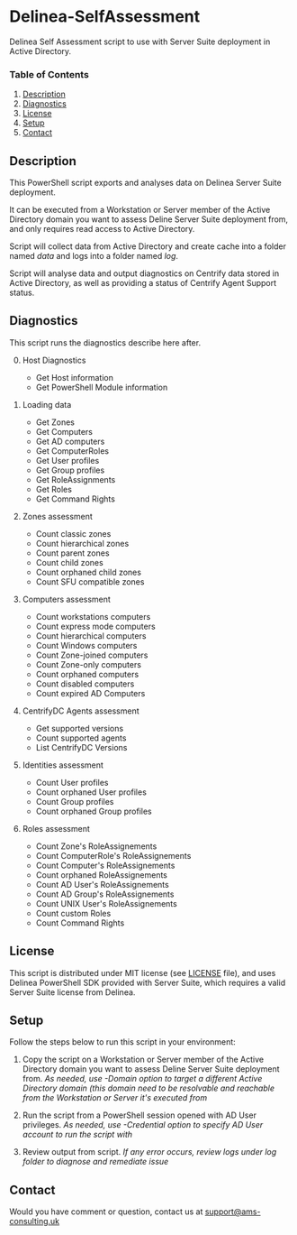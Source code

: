 # Delinea-SelfAssessment
Delinea Self Assessment script to use with Server Suite deployment in Active Directory. 

### Table of Contents
1. [Description](#description)
2. [Diagnostics](#diagnostics)
3. [License](#license)
4. [Setup](#setup)
5. [Contact](#contact)

## Description
This PowerShell script exports and analyses data on Delinea Server Suite deployment.

It can be executed from a Workstation or Server member of the Active Directory domain you want to assess Deline Server Suite deployment from, and only requires read access to Active Directory.

Script will collect data from Active Directory and create cache into a folder named *data* and logs into a folder named *log*.

Script will analyse data and output diagnostics on Centrify data stored in Active Directory, as well as providing a status of Centrify Agent Support status.

## Diagnostics
This script runs the diagnostics describe here after.

0. Host Diagnostics
    * Get Host information
    * Get PowerShell Module information

1. Loading data
    * Get Zones
    * Get Computers
    * Get AD computers
    * Get ComputerRoles
    * Get User profiles
    * Get Group profiles
    * Get RoleAssignments
    * Get Roles
    * Get Command Rights

2. Zones assessment
    * Count classic zones
    * Count hierarchical zones
    * Count parent zones
    * Count child zones
    * Count orphaned child zones
    * Count SFU compatible zones

3. Computers assessment
    * Count workstations computers
    * Count express mode computers
    * Count hierarchical computers
    * Count Windows computers
    * Count Zone-joined computers
    * Count Zone-only computers
    * Count orphaned computers
    * Count disabled computers
    * Count expired AD Computers

4. CentrifyDC Agents assessment
    * Get supported versions
    * Count supported agents
    * List CentrifyDC Versions

5. Identities assessment
    * Count User profiles
    * Count orphaned User profiles
    * Count Group profiles
    * Count orphaned Group profiles

6. Roles assessment
    * Count Zone's RoleAssignements
    * Count ComputerRole's RoleAssignements
    * Count Computer's RoleAssignements
    * Count orphaned RoleAssignements
    * Count AD User's RoleAssignements
    * Count AD Group's RoleAssignements
    * Count UNIX User's RoleAssignements
    * Count custom Roles
    * Count Command Rights

## License
This script is distributed under MIT license (see [LICENSE](LICENSE) file), and uses Delinea PowerShell SDK provided with Server Suite, which requires a valid Server Suite license from Delinea.

## Setup
Follow the steps below to run this script in your environment:

1. Copy the script on a Workstation or Server member of the Active Directory domain you want to assess Deline Server Suite deployment from.
*As needed, use -Domain option to target a different Active Directory domain (this domain need to be resolvable and reachable from the Workstation or Server it's executed from* 

2. Run the script from a PowerShell session opened with AD User privileges.
*As needed, use -Credential option to specify AD User account to run the script with*

3. Review output from script.
*If any error occurs, review logs under log folder to diagnose and remediate issue*

## Contact
Would you have comment or question, contact us at support@ams-consulting.uk
